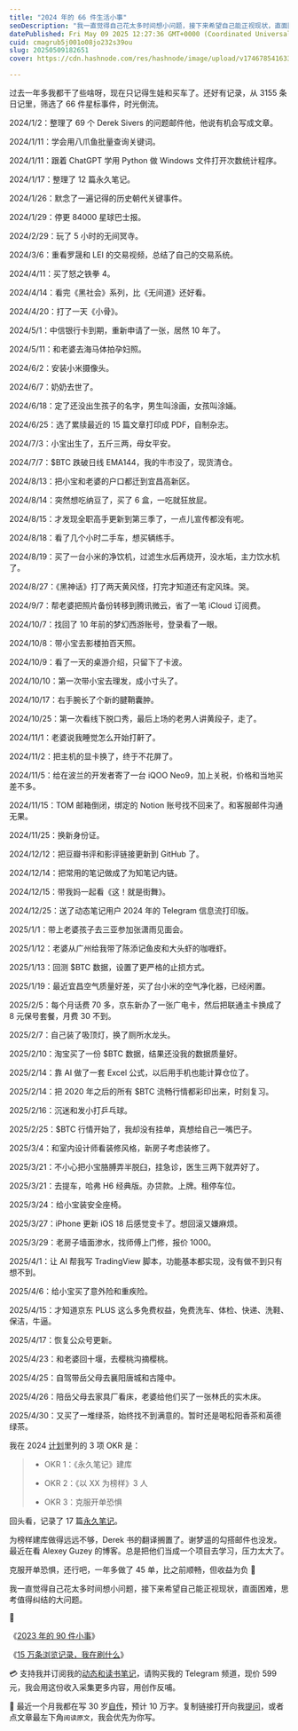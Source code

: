 ```yaml
---
title: "2024 年的 66 件生活小事"
seoDescription: "我一直觉得自己花太多时间想小问题，接下来希望自己能正视现状，直面困难，思考值得纠结的大问题。"
datePublished: Fri May 09 2025 12:27:36 GMT+0000 (Coordinated Universal Time)
cuid: cmagrub5j001o08jo232s39ou
slug: 20250509182651
cover: https://cdn.hashnode.com/res/hashnode/image/upload/v1746785416330/c7ca2fed-d995-4032-912d-a9b1337081f5.jpeg

---
```


过去一年多我都干了些啥呀，现在只记得生娃和买车了。还好有记录，从 3155 条日记里，筛选了 66 件星标事件，时光倒流。

2024/1/2：整理了 69 个 Derek Sivers 的问题邮件他，他说有机会写成文章。

2024/1/11：学会用八爪鱼批量查询关键词。

2024/1/11：跟着 ChatGPT 学用 Python 做 Windows 文件打开次数统计程序。

2024/1/17：整理了 12 篇永久笔记。

2024/1/26：默念了一遍记得的历史朝代关键事件。

2024/1/29：停更 84000 星球巴士报。

2024/2/29：玩了 5 小时的无间冥寺。

2024/3/6：重看罗晟和 LEI 的交易视频，总结了自己的交易系统。

2024/4/11：买了怒之铁拳 4。

2024/4/14：看完《黑社会》系列，比《无间道》还好看。

2024/4/20：打了一天《小骨》。

2024/5/1：中信银行卡到期，重新申请了一张，居然 10 年了。

2024/5/11：和老婆去海马体拍孕妇照。

2024/6/2：安装小米摄像头。

2024/6/7：奶奶去世了。

2024/6/18：定了还没出生孩子的名字，男生叫涂画，女孩叫涂婳。

2024/6/25：选了累牍最近的 15 篇文章打印成 PDF，自制杂志。

2024/7/3：小宝出生了，五斤三两，母女平安。

2024/7/7：$BTC 跌破日线 EMA144，我的牛市没了，现货清仓。

2024/8/13：把小宝和老婆的户口都迁到宜昌高新区。

2024/8/14：突然想吃纳豆了，买了 6 盒，一吃就狂放屁。

2024/8/15：才发现全职高手更新到第三季了，一点儿宣传都没有呢。

2024/8/18：看了几个小时二手车，想买辆练手。

2024/8/19：买了一台小米的净饮机，过滤生水后再烧开，没水垢，主力饮水机了。

2024/8/27：《黑神话》打了两天黄风怪，打完才知道还有定风珠。哭。

2024/9/7：帮老婆把照片备份转移到腾讯微云，省了一笔 iCloud 订阅费。

2024/10/7：找回了 10 年前的梦幻西游账号，登录看了一眼。

2024/10/8：带小宝去影楼拍百天照。

2024/10/9：看了一天的桌游介绍，只留下了卡波。

2024/10/10：第一次带小宝去理发，成小寸头了。

2024/10/17：右手腕长了个新的腱鞘囊肿。

2024/10/25：第一次看线下脱口秀，最后上场的老男人讲黄段子，走了。

2024/11/1：老婆说我睡觉怎么开始打鼾了。

2024/11/2：把主机的显卡换了，终于不花屏了。

2024/11/5：给在波兰的开发者寄了一台 iQOO Neo9，加上关税，价格和当地买差不多。

2024/11/15：TOM 邮箱倒闭，绑定的 Notion 账号找不回来了。和客服邮件沟通无果。

2024/11/25：换新身份证。

2024/12/12：把豆瓣书评和影评链接更新到 GitHub 了。

2024/12/14：把常用的笔记做成了为知笔记内链。

2024/12/15：带我妈一起看《这！就是街舞》。

2024/12/25：送了动态笔记用户 2024 年的 Telegram 信息流打印版。

2025/1/1：带上老婆孩子去三亚参加张潇雨见面会。

2025/1/12：老婆从广州给我带了陈添记鱼皮和大头虾的咖喱虾。

2025/1/13：回测 $BTC 数据，设置了更严格的止损方式。

2025/1/19：最近宜昌空气质量好差，买了台小米的空气净化器，已经闲置。

2025/2/5：每个月话费 70 多，京东新办了一张广电卡，然后把联通主卡换成了 8 元保号套餐，月费 30 不到。

2025/2/7：自己装了吸顶灯，换了厕所水龙头。

2025/2/10：淘宝买了一份 $BTC 数据，结果还没我的数据质量好。

2025/2/14：靠 AI 做了一套 Excel 公式，以后用手机也能计算仓位了。

2025/2/14：把 2020 年之后的所有 $BTC 流畅行情都彩印出来，时刻复习。

2025/2/16：沉迷和发小打乒乓球。

2025/2/25：$BTC 行情开始了，我却没有挂单，真想给自己一嘴巴子。

2025/3/4：和室内设计师看装修风格，新房子考虑装修了。

2025/3/21：不小心把小宝胳膊弄半脱臼，挂急诊，医生三两下就弄好了。

2025/3/21：去提车，哈弗 H6 经典版。办贷款。上牌。租停车位。

2025/3/24：给小宝装安全座椅。

2025/3/27：iPhone 更新 iOS 18 后感觉变卡了。想回滚又嫌麻烦。

2025/3/29：老房子墙面渗水，找师傅上门修，报价 1000。

2025/4/1：让 AI 帮我写 TradingView 脚本，功能基本都实现，没有做不到只有想不到。

2025/4/6：给小宝买了意外险和重疾险。

2025/4/15：才知道京东 PLUS 这么多免费权益，免费洗车、体检、快递、洗鞋、保洁，牛逼。

2025/4/17：恢复公众号更新。

2025/4/23：和老婆回十堰，去樱桃沟摘樱桃。

2025/4/25：自驾带岳父母去襄阳唐城和古隆中。

2025/4/26：陪岳父母去家具厂看床，老婆给他们买了一张林氏的实木床。

2025/4/30：又买了一堆绿茶，始终找不到满意的。暂时还是喝松阳香茶和英德绿茶。

我在 2024 [计划](https://mp.weixin.qq.com/s/KGEBWFeF_S6fsqbP93CSDw)里列的 3 项 OKR 是：

> * OKR 1：《永久笔记》建库
>     
> * OKR 2：《以 XX 为榜样》3 人
>     
> * OKR 3：克服开单恐惧
>     

回头看，记录了 17 篇[永久笔记](https://mp.weixin.qq.com/s/OdIPN1_f0oHB0OKms9jAjg)。

为榜样建库做得远远不够，Derek 书的翻译搁置了。谢梦遥的勾搭邮件也没发。最近在看 Alexey Guzey 的博客。总是把他们当成一个项目去学习，压力太大了。

克服开单恐惧，还行吧，一年多做了 45 单，比之前顺畅，但收益为负 🤔

我一直觉得自己花太多时间想小问题，接下来希望自己能正视现状，直面困难，思考值得纠结的大问题。

🔗

《[2023 年的 90 件小事](https://mp.weixin.qq.com/s/ylMa8vUGHf_0mT3BdtzPJA)》

《[15 万条浏览记录，我在刷什么](https://mp.weixin.qq.com/s/SW6ACIaWq7sYwLEpOCCUhA)》

💳 支持我并订阅我的[动态和读书笔记](https://mp.weixin.qq.com/s/u9sg3KBe9k3L3oOUZcRd5w)，请购买我的 Telegram 频道，现价 599 元，我会用这份收入采集更多内容，用创作反哺。

📖 最近一个月我都在写 30 岁[自传](https://mp.weixin.qq.com/s?__biz=MzI3MzU5MDA1OQ==&mid=2247488741&idx=1&sn=3aca11b2f15bcb82156b45c8a69ae937&chksm=eb21a6a1dc562fb7bbf6242bc1a68995eba7b560a49627ac031e129b33aa29a624896186a2a3#rd)，预计 10 万字。复制链接打开向我[提问](https://wj.qq.com/s2/15897499/4fe9/)，或者点文章最左下角`阅读原文`，我会优先为你写。